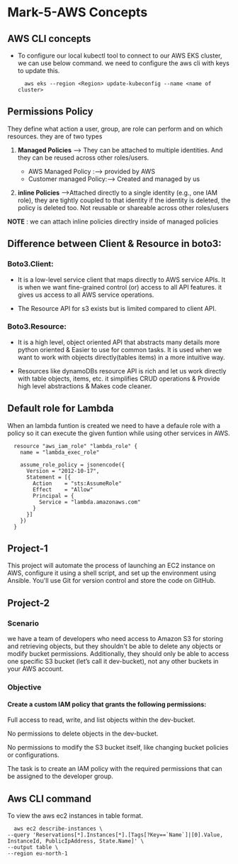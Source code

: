 # Mark-5-AWS Concepts

## AWS CLI concepts
- To configure our local kubectl tool to connect to our AWS EKS cluster, we can use below command. we need to configure the aws cli with keys to update this.

        aws eks --region <Region> update-kubeconfig --name <name of cluster>

## Permissions Policy 

They define what action a user, group, are role can perform and on which resources. they are of two types

1) **Managed Policies** --> They can be attached to multiple identities. And they can be reused across other roles/users.

      - AWS Managed Policy :--> provided by AWS
      - Customer managed Policy:--> Created and managed by us
        
2) **inline Policies** -->Attached directly to a single identity (e.g., one IAM role), they are tightly coupled to that identity if the identity is deleted, the policy is deleted too.
Not reusable or shareable across other roles/users

**NOTE** : we can attach inline policies directlry inside of managed policies

## Difference between Client & Resource in boto3:

### Boto3.Client:
- It is a low-level service client that maps directly to AWS service APIs. It is when we want fine-grained control (or) access to all API features. it gives us access to all AWS service operations.

- The Resource API for s3 exists but is limited compared to client API.

### Boto3.Resource:
- It is a high level, object oriented API that abstracts many details more python oriented & Easier to use for common tasks. It is used when we want to work with objects directly(tables items) in a more intuitive way.

- Resources like dynamoDBs resource API is rich and let us work directly with table objects, items, etc. it simplifies CRUD operations & Provide high level abstractions & Makes code cleaner.

## Default role for Lambda
When an lambda funtion is created we need to have a defaule role with a policy so it can execute the given funtion while using other services in AWS.

      resource "aws_iam_role" "lambda_role" {
        name = "lambda_exec_role"
      
        assume_role_policy = jsonencode({
          Version = "2012-10-17",
          Statement = [{
            Action    = "sts:AssumeRole"
            Effect    = "Allow"
            Principal = {
              Service = "lambda.amazonaws.com"
            }
          }]
        })
      }
## Project-1
This project will automate the process of launching an EC2 instance on AWS, configure it using a shell script, and set up the environment using Ansible. You'll use Git for version control and store the code on GitHub.

## Project-2
### Scenario
we have a team of developers who need access to Amazon S3 for storing and retrieving objects, but they shouldn't be able to delete any objects or modify bucket permissions. Additionally, they should only be able to access one specific S3 bucket (let’s call it dev-bucket), not any other buckets in your AWS account.

### Objective
#### Create a custom IAM policy that grants the following permissions:

Full access to read, write, and list objects within the dev-bucket.

No permissions to delete objects in the dev-bucket.

No permissions to modify the S3 bucket itself, like changing bucket policies or configurations.

The task is to create an IAM policy with the required permissions that can be assigned to the developer group.

## Aws CLI command

To view the aws ec2 instances in table format.

      aws ec2 describe-instances \
    --query 'Reservations[*].Instances[*].[Tags[?Key==`Name`]|[0].Value, InstanceId, PublicIpAddress, State.Name]' \
    --output table \
    --region eu-north-1 
